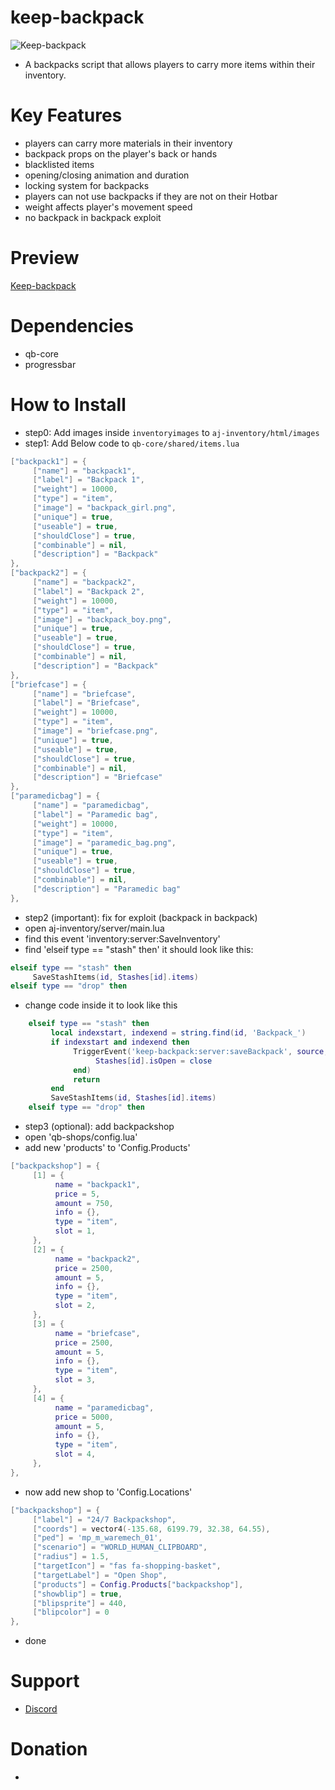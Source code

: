 # keep-backpack

![Keep-backpack](https://raw.githubusercontent.com/swkeep/keep-backpack/main/.github/images/backpack.png)

- A backpacks script that allows players to carry more items within their inventory.

# Key Features

- players can carry more materials in their inventory
- backpack props on the player's back or hands
- blacklisted items
- opening/closing animation and duration
- locking system for backpacks
- players can not use backpacks if they are not on their Hotbar
- weight affects player's movement speed
- no backpack in backpack exploit

# Preview

[Keep-backpack](https://youtu.be/7r6rUoMfvV4)

# Dependencies

- qb-core
- progressbar

# How to Install

- step0: Add images inside `inventoryimages` to `aj-inventory/html/images`
- step1: Add Below code to `qb-core/shared/items.lua`

```lua
["backpack1"] = {
     ["name"] = "backpack1",
     ["label"] = "Backpack 1",
     ["weight"] = 10000,
     ["type"] = "item",
     ["image"] = "backpack_girl.png",
     ["unique"] = true,
     ["useable"] = true,
     ["shouldClose"] = true,
     ["combinable"] = nil,
     ["description"] = "Backpack"
},
["backpack2"] = {
     ["name"] = "backpack2",
     ["label"] = "Backpack 2",
     ["weight"] = 10000,
     ["type"] = "item",
     ["image"] = "backpack_boy.png",
     ["unique"] = true,
     ["useable"] = true,
     ["shouldClose"] = true,
     ["combinable"] = nil,
     ["description"] = "Backpack"
},
["briefcase"] = {
     ["name"] = "briefcase",
     ["label"] = "Briefcase",
     ["weight"] = 10000,
     ["type"] = "item",
     ["image"] = "briefcase.png",
     ["unique"] = true,
     ["useable"] = true,
     ["shouldClose"] = true,
     ["combinable"] = nil,
     ["description"] = "Briefcase"
},
["paramedicbag"] = {
     ["name"] = "paramedicbag",
     ["label"] = "Paramedic bag",
     ["weight"] = 10000,
     ["type"] = "item",
     ["image"] = "paramedic_bag.png",
     ["unique"] = true,
     ["useable"] = true,
     ["shouldClose"] = true,
     ["combinable"] = nil,
     ["description"] = "Paramedic bag"
},
```

- step2 (important): fix for exploit (backpack in backpack)
- open aj-inventory/server/main.lua
- find this event 'inventory:server:SaveInventory'
- find 'elseif type == "stash" then' it should look like this:

```lua
elseif type == "stash" then
     SaveStashItems(id, Stashes[id].items)
elseif type == "drop" then
```

- change code inside it to look like this

```lua
	elseif type == "stash" then
         local indexstart, indexend = string.find(id, 'Backpack_')
         if indexstart and indexend then
              TriggerEvent('keep-backpack:server:saveBackpack', source, id, Stashes[id].items, function(close)
                   Stashes[id].isOpen = close
              end)
              return
         end
		 SaveStashItems(id, Stashes[id].items)
	elseif type == "drop" then
```

- step3 (optional): add backpackshop
- open 'qb-shops/config.lua'
- add new 'products' to 'Config.Products'

```lua
["backpackshop"] = {
     [1] = {
          name = "backpack1",
          price = 5,
          amount = 750,
          info = {},
          type = "item",
          slot = 1,
     },
     [2] = {
          name = "backpack2",
          price = 2500,
          amount = 5,
          info = {},
          type = "item",
          slot = 2,
     },
     [3] = {
          name = "briefcase",
          price = 2500,
          amount = 5,
          info = {},
          type = "item",
          slot = 3,
     },
     [4] = {
          name = "paramedicbag",
          price = 5000,
          amount = 5,
          info = {},
          type = "item",
          slot = 4,
     },
},
```

- now add new shop to 'Config.Locations'

```lua
["backpackshop"] = {
     ["label"] = "24/7 Backpackshop",
     ["coords"] = vector4(-135.68, 6199.79, 32.38, 64.55),
     ["ped"] = 'mp_m_waremech_01',
     ["scenario"] = "WORLD_HUMAN_CLIPBOARD",
     ["radius"] = 1.5,
     ["targetIcon"] = "fas fa-shopping-basket",
     ["targetLabel"] = "Open Shop",
     ["products"] = Config.Products["backpackshop"],
     ["showblip"] = true,
     ["blipsprite"] = 440,
     ["blipcolor"] = 0
},
```

- done

# Support

- [Discord](https://discord.gg/ccMArCwrPV)

# Donation

-
